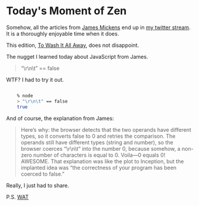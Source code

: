 # Today's Moment of Zen

Somehow, all the articles from [James Mickens](http://research.microsoft.com/en-us/people/mickens/) end up in [my twitter stream](https://twitter.com/copiousfreetime). It is a thoroughly enjoyable time when it does.

This edition, [To Wash It All Away](https://www.usenix.org/system/files/1403_02-08_mickens.pdf), does not disappoint.

The nugget I learned today about JavaScript from James.

> “\r\n\t” == false

WTF? I had to try it out.

```bash

    % node
    > "\r\n\t" == false
    true

```

And of course, the explanation from James:

> Here’s why: the browser detects that the two operands have different types, so it converts false to 0 and retries the comparison. The operands still have different types (string and number), so the browser coerces “\r\n\t” into the number 0, because somehow, a non-zero number of characters is equal to 0. Voila—0 equals 0! AWESOME. That explanation was like the plot to Inception, but the implanted idea was “the correctness of your program has been coerced to false.”

Really, I just had to share.

P.S. [WAT](https://www.destroyallsoftware.com/talks/wat)

